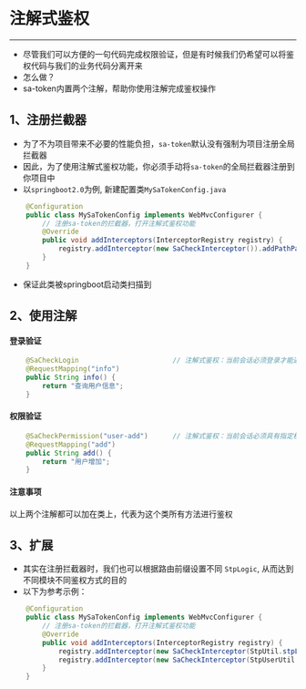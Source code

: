 # 注解式鉴权
--- 

- 尽管我们可以方便的一句代码完成权限验证，但是有时候我们仍希望可以将鉴权代码与我们的业务代码分离开来
- 怎么做？
- sa-token内置两个注解，帮助你使用注解完成鉴权操作


## 1、注册拦截器
- 为了不为项目带来不必要的性能负担，`sa-token`默认没有强制为项目注册全局拦截器
- 因此，为了使用注解式鉴权功能，你必须手动将`sa-token`的全局拦截器注册到你项目中
- 以`springboot2.0`为例, 新建配置类`MySaTokenConfig.java` 

``` java
	@Configuration
	public class MySaTokenConfig implements WebMvcConfigurer {
		// 注册sa-token的拦截器，打开注解式鉴权功能 
		@Override
		public void addInterceptors(InterceptorRegistry registry) {
			registry.addInterceptor(new SaCheckInterceptor()).addPathPatterns("/**");		// 全局拦截器
		}
	}
```
- 保证此类被springboot启动类扫描到

## 2、使用注解

#### 登录验证

``` java 
	@SaCheckLogin						// 注解式鉴权：当前会话必须登录才能通过 
	@RequestMapping("info")
	public String info() {
		return "查询用户信息";
	}
```

#### 权限验证

``` java 
	@SaCheckPermission("user-add")		// 注解式鉴权：当前会话必须具有指定权限才能通过 
	@RequestMapping("add")
	public String add() {
		return "用户增加";
	}
```

#### 注意事项
以上两个注解都可以加在类上，代表为这个类所有方法进行鉴权



## 3、扩展 
- 其实在注册拦截器时，我们也可以根据路由前缀设置不同 `StpLogic`, 从而达到不同模块不同鉴权方式的目的
- 以下为参考示例：
``` java
	@Configuration
	public class MySaTokenConfig implements WebMvcConfigurer {
		// 注册sa-token的拦截器，打开注解式鉴权功能 
		@Override
		public void addInterceptors(InterceptorRegistry registry) {
			registry.addInterceptor(new SaCheckInterceptor(StpUtil.stpLogic)).addPathPatterns("/admin/**");	
			registry.addInterceptor(new SaCheckInterceptor(StpUserUtil.stpLogic)).addPathPatterns("/user/**");	
		}
	}
```



